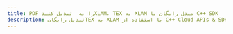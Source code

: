 ---title: PDF را به  تبدیل کنیدXLAM، TEX به XLAM مبدل رایگان یا C++ SDKdescription: تبدیل رایگانTEX به XLAM با استفاده از C++ Cloud APIs & SDK همچنین اسناد PDF را در Cloud ایجاد، ویرایش و رندر کنید.---